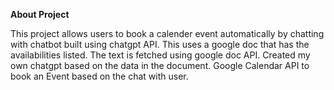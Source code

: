 **About Project**

This project allows users to book a calender event automatically by chatting with chatbot built using chatgpt API. This uses a google doc that has the availabilities listed. The text is fetched using google doc API. Created my own chatgpt based on the data in the document. Google Calendar API to book an Event based on the chat with user.

